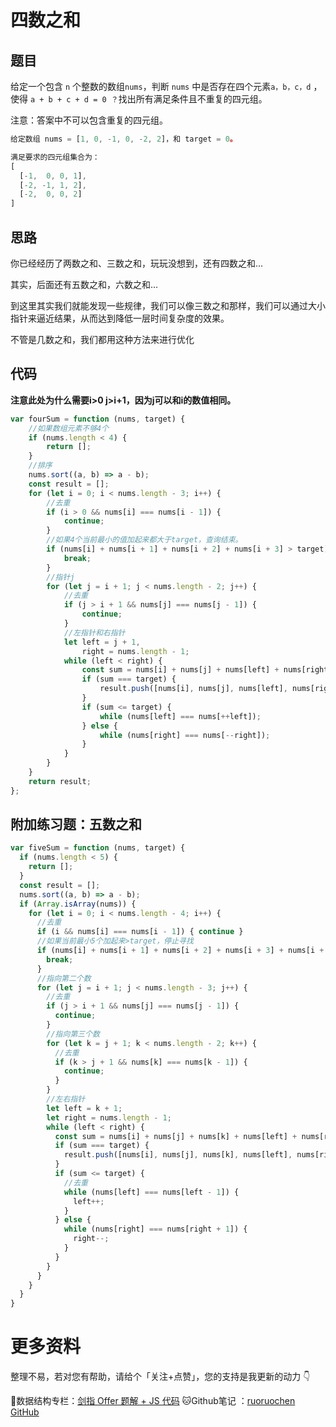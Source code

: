 # 四数之和

## 题目

给定一个包含 `n` 个整数的数组`nums`，判断 `nums` 中是否存在四个元素`a，b，c，d` ，使得 `a + b + c + d = 0 ？`找出所有满足条件且不重复的四元组。

注意：答案中不可以包含重复的四元组。

```js
给定数组 nums = [1, 0, -1, 0, -2, 2]，和 target = 0。

满足要求的四元组集合为：
[
  [-1,  0, 0, 1],
  [-2, -1, 1, 2],
  [-2,  0, 0, 2]
]
```

## 思路

你已经经历了两数之和、三数之和，玩玩没想到，还有四数之和...

其实，后面还有五数之和，六数之和...

到这里其实我们就能发现一些规律，我们可以像三数之和那样，我们可以通过大小指针来逼近结果，从而达到降低一层时间复杂度的效果。

不管是几数之和，我们都用这种方法来进行优化

## 代码

**注意此处为什么需要i>0  j>i+1，因为j可以和i的数值相同。**

```js
var fourSum = function (nums, target) {
    //如果数组元素不够4个
    if (nums.length < 4) {
        return [];
    }
    //排序
    nums.sort((a, b) => a - b);
    const result = [];
    for (let i = 0; i < nums.length - 3; i++) {
        //去重
        if (i > 0 && nums[i] === nums[i - 1]) {
            continue;
        }
        //如果4个当前最小的值加起来都大于target，查询结束。
        if (nums[i] + nums[i + 1] + nums[i + 2] + nums[i + 3] > target) {
            break;
        }
        //指针j
        for (let j = i + 1; j < nums.length - 2; j++) {
            //去重
            if (j > i + 1 && nums[j] === nums[j - 1]) {
                continue;
            }
            //左指针和右指针
            let left = j + 1,
                right = nums.length - 1;
            while (left < right) {
                const sum = nums[i] + nums[j] + nums[left] + nums[right];
                if (sum === target) {
                    result.push([nums[i], nums[j], nums[left], nums[right]]);
                }
                if (sum <= target) {
                    while (nums[left] === nums[++left]);
                } else {
                    while (nums[right] === nums[--right]);
                }
            }
        }
    }
    return result;
};
```

## 附加练习题：五数之和

```js
var fiveSum = function (nums, target) {
  if (nums.length < 5) {
    return [];
  }
  const result = [];
  nums.sort((a, b) => a - b);
  if (Array.isArray(nums)) {
    for (let i = 0; i < nums.length - 4; i++) {
      //去重
      if (i && nums[i] === nums[i - 1]) { continue }
      //如果当前最小5个加起来>target，停止寻找
      if (nums[i] + nums[i + 1] + nums[i + 2] + nums[i + 3] + nums[i + 4] > target) {
        break;
      }
      //指向第二个数
      for (let j = i + 1; j < nums.length - 3; j++) {
        //去重
        if (j > i + 1 && nums[j] === nums[j - 1]) {
          continue;
        }
        //指向第三个数
        for (let k = j + 1; k < nums.length - 2; k++) {
          //去重
          if (k > j + 1 && nums[k] === nums[k - 1]) {
            continue;
          }
        }
        //左右指针
        let left = k + 1;
        let right = nums.length - 1;
        while (left < right) {
          const sum = nums[i] + nums[j] + nums[k] + nums[left] + nums[right];
          if (sum === target) {
            result.push([nums[i], nums[j], nums[k], nums[left], nums[right]]);
          }
          if (sum <= target) {
            //去重
            while (nums[left] === nums[left - 1]) {
              left++;
            }
          } else {
            while (nums[right] === nums[right + 1]) {
              right--;
            }
          }
        }
      }
    }
  }
}
```

# 更多资料

整理不易，若对您有帮助，请给个「关注+点赞」，您的支持是我更新的动力 👇

📖数据结构专栏：[剑指 Offer 题解 + JS 代码](https://blog.csdn.net/weixin_43786756/category_10716516.html) 
🐱Github笔记 ：[ruoruochen GitHub](https://github.com/ruoruochen/front-end-note)

